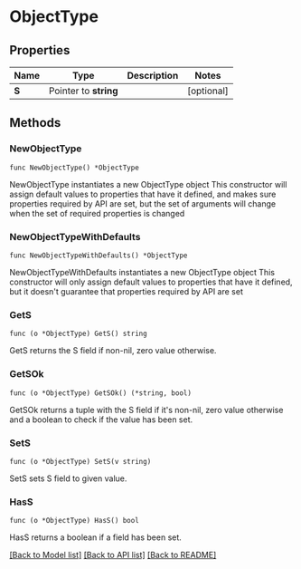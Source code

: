 # ObjectType

## Properties

Name | Type | Description | Notes
------------ | ------------- | ------------- | -------------
**S** | Pointer to **string** |  | [optional] 

## Methods

### NewObjectType

`func NewObjectType() *ObjectType`

NewObjectType instantiates a new ObjectType object
This constructor will assign default values to properties that have it defined,
and makes sure properties required by API are set, but the set of arguments
will change when the set of required properties is changed

### NewObjectTypeWithDefaults

`func NewObjectTypeWithDefaults() *ObjectType`

NewObjectTypeWithDefaults instantiates a new ObjectType object
This constructor will only assign default values to properties that have it defined,
but it doesn't guarantee that properties required by API are set

### GetS

`func (o *ObjectType) GetS() string`

GetS returns the S field if non-nil, zero value otherwise.

### GetSOk

`func (o *ObjectType) GetSOk() (*string, bool)`

GetSOk returns a tuple with the S field if it's non-nil, zero value otherwise
and a boolean to check if the value has been set.

### SetS

`func (o *ObjectType) SetS(v string)`

SetS sets S field to given value.

### HasS

`func (o *ObjectType) HasS() bool`

HasS returns a boolean if a field has been set.


[[Back to Model list]](../README.md#documentation-for-models) [[Back to API list]](../README.md#documentation-for-api-endpoints) [[Back to README]](../README.md)


